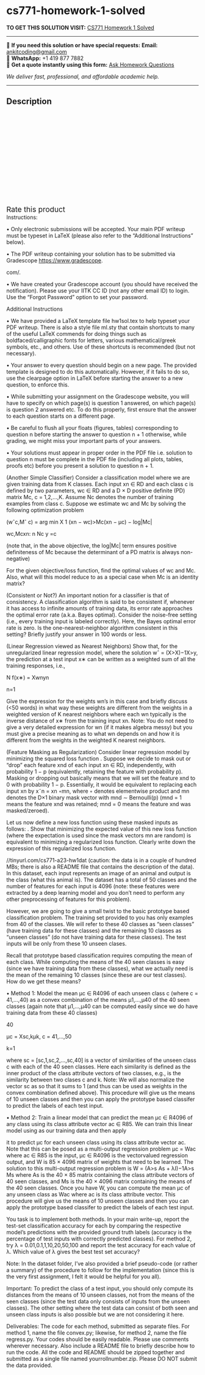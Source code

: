 # cs771-homework-1-solved
**TO GET THIS SOLUTION VISIT:** [CS771 Homework 1 Solved](https://www.ankitcodinghub.com/product/cs771-homework-1-solved/)


---

📩 **If you need this solution or have special requests:** **Email:** ankitcoding@gmail.com  
📱 **WhatsApp:** +1 419 877 7882  
📄 **Get a quote instantly using this form:** [Ask Homework Questions](https://www.ankitcodinghub.com/services/ask-homework-questions/)

*We deliver fast, professional, and affordable academic help.*

---

<h2>Description</h2>



<div class="kk-star-ratings kksr-auto kksr-align-center kksr-valign-top" data-payload="{&quot;align&quot;:&quot;center&quot;,&quot;id&quot;:&quot;131857&quot;,&quot;slug&quot;:&quot;default&quot;,&quot;valign&quot;:&quot;top&quot;,&quot;ignore&quot;:&quot;&quot;,&quot;reference&quot;:&quot;auto&quot;,&quot;class&quot;:&quot;&quot;,&quot;count&quot;:&quot;0&quot;,&quot;legendonly&quot;:&quot;&quot;,&quot;readonly&quot;:&quot;&quot;,&quot;score&quot;:&quot;0&quot;,&quot;starsonly&quot;:&quot;&quot;,&quot;best&quot;:&quot;5&quot;,&quot;gap&quot;:&quot;4&quot;,&quot;greet&quot;:&quot;Rate this product&quot;,&quot;legend&quot;:&quot;0\/5 - (0 votes)&quot;,&quot;size&quot;:&quot;24&quot;,&quot;title&quot;:&quot;CS771  Homework 1 Solved&quot;,&quot;width&quot;:&quot;0&quot;,&quot;_legend&quot;:&quot;{score}\/{best} - ({count} {votes})&quot;,&quot;font_factor&quot;:&quot;1.25&quot;}">

<div class="kksr-stars">

<div class="kksr-stars-inactive">
            <div class="kksr-star" data-star="1" style="padding-right: 4px">


<div class="kksr-icon" style="width: 24px; height: 24px;"></div>
        </div>
            <div class="kksr-star" data-star="2" style="padding-right: 4px">


<div class="kksr-icon" style="width: 24px; height: 24px;"></div>
        </div>
            <div class="kksr-star" data-star="3" style="padding-right: 4px">


<div class="kksr-icon" style="width: 24px; height: 24px;"></div>
        </div>
            <div class="kksr-star" data-star="4" style="padding-right: 4px">


<div class="kksr-icon" style="width: 24px; height: 24px;"></div>
        </div>
            <div class="kksr-star" data-star="5" style="padding-right: 4px">


<div class="kksr-icon" style="width: 24px; height: 24px;"></div>
        </div>
    </div>

<div class="kksr-stars-active" style="width: 0px;">
            <div class="kksr-star" style="padding-right: 4px">


<div class="kksr-icon" style="width: 24px; height: 24px;"></div>
        </div>
            <div class="kksr-star" style="padding-right: 4px">


<div class="kksr-icon" style="width: 24px; height: 24px;"></div>
        </div>
            <div class="kksr-star" style="padding-right: 4px">


<div class="kksr-icon" style="width: 24px; height: 24px;"></div>
        </div>
            <div class="kksr-star" style="padding-right: 4px">


<div class="kksr-icon" style="width: 24px; height: 24px;"></div>
        </div>
            <div class="kksr-star" style="padding-right: 4px">


<div class="kksr-icon" style="width: 24px; height: 24px;"></div>
        </div>
    </div>
</div>


<div class="kksr-legend" style="font-size: 19.2px;">
            <span class="kksr-muted">Rate this product</span>
    </div>
    </div>
Instructions:

• Only electronic submissions will be accepted. Your main PDF writeup must be typeset in LaTeX (please also refer to the “Additional Instructions” below).

• The PDF writeup containing your solution has to be submitted via Gradescope https://www.gradescope.

com/.

• We have created your Gradescope account (you should have received the notification). Please use your IITK CC ID (not any other email ID) to login. Use the “Forgot Password” option to set your password.

Additional Instructions

• We have provided a LaTeX template file hw1sol.tex to help typeset your PDF writeup. There is also a style file ml.sty that contain shortcuts to many of the useful LaTeX commends for doing things such as boldfaced/calligraphic fonts for letters, various mathematical/greek symbols, etc., and others. Use of these shortcuts is recommended (but not necessary).

• Your answer to every question should begin on a new page. The provided template is designed to do this automatically. However, if it fails to do so, use the clearpage option in LaTeX before starting the answer to a new question, to enforce this.

• While submitting your assignment on the Gradescope website, you will have to specify on which page(s) is question 1 answered, on which page(s) is question 2 answered etc. To do this properly, first ensure that the answer to each question starts on a different page.

• Be careful to flush all your floats (figures, tables) corresponding to question n before starting the answer to question n + 1 otherwise, while grading, we might miss your important parts of your answers.

• Your solutions must appear in proper order in the PDF file i.e. solution to question n must be complete in the PDF file (including all plots, tables, proofs etc) before you present a solution to question n + 1.

(Another Simple Classifier) Consider a classification model where we are given training data from K classes. Each input xn ∈ RD and each class c is defined by two parameters, wc ∈ RD and a D × D positive definite (PD) matrix Mc, c = 1,2,…,K. Assume Nc denotes the number of training examples from class c. Suppose we estimate wc and Mc by solving the following optimization problem

(wˆc,Mˆ c) = arg min X 1 (xn − wc)&gt;Mc(xn − µc) − log|Mc|

wc,Mcxn: n Nc y =c

(note that, in the above objective, the log|Mc| term ensures positive definiteness of Mc because the determinant of a PD matrix is always non-negative)

For the given objective/loss function, find the optimal values of wc and Mc. Also, what will this model reduce to as a special case when Mc is an identity matrix?

(Consistent or Not?) An important notion for a classifier is that of consistency. A classification algorithm is said to be consistent if, whenever it has access to infinite amounts of training data, its error rate approaches the optimal error rate (a.k.a. Bayes optimal). Consider the noise-free setting (i.e., every training input is labeled correctly). Here, the Bayes optimal error rate is zero. Is the one-nearest-neighbor algorithm consistent in this setting? Briefly justify your answer in 100 words or less.

(Linear Regression viewed as Nearest Neighbors) Show that, for the unregularized linear regression model, where the solution wˆ = (X&gt;X)−1X&gt;y, the prediction at a test input x∗ can be written as a weighted sum of all the training responses, i.e.,

N f(x∗) = Xwnyn

n=1

Give the expression for the weights wn’s in this case and briefly discuss (&lt;50 words) in what way these weights are different from the weights in a weighted version of K nearest neighbors where each wn typically is the inverse distance of x∗ from the training input xn. Note: You do not need to give a very detailed expression for wn (if it makes algebra messy) but you must give a precise meaning as to what wn depends on and how it is different from the weights in the weighted K nearest neighbors.

(Feature Masking as Regularization) Consider linear regression model by minimizing the squared loss function . Suppose we decide to mask out or “drop” each feature xnd of each input xn ∈ RD, independently, with probability 1 − p (equivalently, retaining the feature with probability p). Masking or dropping out basically means that we will set the feature xnd to 0 with probability 1 − p. Essentially, it would be equivalent to replacing each input xn by x˜n = xn ◦mn, where ◦ denotes elementwise product and mn denotes the D×1 binary mask vector with mnd ∼ Bernoulli(p) (mnd = 1 means the feature xnd was retained; mnd = 0 means the feature xnd was masked/zeroed).

Let us now define a new loss function using these masked inputs as follows: . Show that minimizing the expected value of this new loss function (where the expectation is used since the mask vectors mn are random) is equivalent to minimizing a regularized loss function. Clearly write down the expression of this regularized loss function.

//tinyurl.com/cs771-a23-hw1dat (caution: the data is in a couple of hundred MBs; there is also a README file that contains the description of the data). In this dataset, each input represents an image of an animal and output is the class (what this animal is). The dataset has a total of 50 classes and the number of features for each input is 4096 (note: these features were extracted by a deep learning model and you don’t need to perform any other preprocessing of features for this problem).

However, we are going to give a small twist to the basic prototype based classification problem. The training set provided to you has only examples from 40 of the classes. We will refer to these 40 classes as “seen classes” (have training data for these classes) and the remaining 10 classes as “unseen classes” (do not have training data for these classes). The test inputs will be only from these 10 unseen clases.

Recall that prototype based classification requires computing the mean of each class. While computing the means of the 40 seen classes is easy (since we have training data from these classes), what we actually need is the mean of the remaining 10 classes (since these are our test classes). How do we get these means?

• Method 1: Model the mean µc ∈ R4096 of each unseen class c (where c = 41,…,40) as a convex combination of the means µ1,…,µ40 of the 40 seen classes (again note that µ1,…,µ40 can be computed easily since we do have training data from these 40 classes)

40

µc = Xsc,kµk, c = 41,…,50

k=1

where sc = [sc,1,sc,2,…,sc,40] is a vector of similarities of the unseen class c with each of the 40 seen classes. Here each similarity is defined as the inner product of the class attribute vectors of two classes, e.g., is the similarity between two clases c and k. Note: We will also normalize the vector sc as so that it sums to 1 (and thus can be used as weights in the convex combination defined above). This procedure will give us the means of 10 unseen classes and then you can apply the prototype based classifer to predict the labels of each test input.

• Method 2: Train a linear model that can predict the mean µc ∈ R4096 of any class using its class attribute vector ac ∈ R85. We can train this linear model using as our training data and then apply

it to predict µc for each unseen class using its class attribute vector ac. Note that this can be posed as a multi-output regression problem µc = Wac where ac ∈ R85 is the input, µc ∈ R4096 is the vectorvalued regression output, and W is 85 × 4096 matrix of weights that need to be learned. The solution to this multi-output regression problem is W = (A&gt;s As + λI)−1A&gt;s Ms where As is the 40 × 85 matrix containing the class attribute vectors of 40 seen classes, and Ms is the 40 × 4096 matrix containing the means of the 40 seen classes. Once you have W, you can compute the mean µc of any unseen class as Wac where ac is its class attribute vector. This procedure will give us the means of 10 unseen classes and then you can apply the prototype based classifer to predict the labels of each test input.

You task is to implement both methods. In your main write-up, report the test-set classification accuracy for each by comparing the respective model’s predictions with the provided ground truth labels (accuracy is the percentage of test inputs with correctly predicted classes). For method 2, try λ = 0.01,0.1,1,10,20,50,100 and report the test accuracy for each value of λ. Which value of λ gives the best test set accuracy?

Note: In the dataset folder, I’ve also provided a brief pseudo-code (or rather a summary) of the procedure to follow for the implementation (since this is the very first assignment, I felt it would be helpful for you all).

Important: To predict the class of a test input, you should only compute its distances from the means of 10 unseen classes, not from the means of the seen classes (since the test data only consists of inputs from the unseen classes). The other setting where the test data can consist of both seen and unseen class inputs is also possible but we are not considering it here.

Deliverables: The code for each method, submitted as separate files. For method 1, name the file convex.py; likewise, for method 2, name the file regress.py. Your codes should be easily readable. Please use comments wherever necessary. Also include a README file to briefly describe how to run the code. All the code and README should be zipped together and submitted as a single file named yourrollnumber.zip. Please DO NOT submit the data provided.
